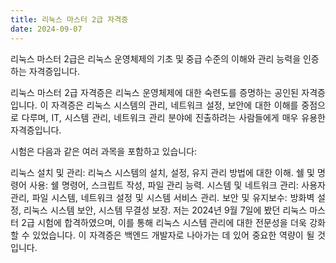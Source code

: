 ```yaml
---
title: 리눅스 마스터 2급 자격증
date: 2024-09-07
---
```


리눅스 마스터 2급은 리눅스 운영체제의 기초 및 중급 수준의 이해와 관리 능력을 인증하는 자격증입니다.

<!--more-->
<div style="text-align: justify;">
리눅스 마스터 2급 자격증은 리눅스 운영체제에 대한 숙련도를 증명하는 공인된 자격증입니다. 이 자격증은 리눅스 시스템의 관리, 네트워크 설정, 보안에 대한 이해를 중점으로 다루며, IT, 시스템 관리, 네트워크 관리 분야에 진출하려는 사람들에게 매우 유용한 자격증입니다.

시험은 다음과 같은 여러 과목을 포함하고 있습니다:

리눅스 설치 및 관리: 리눅스 시스템의 설치, 설정, 유지 관리 방법에 대한 이해.
쉘 및 명령어 사용: 쉘 명령어, 스크립트 작성, 파일 관리 능력.
시스템 및 네트워크 관리: 사용자 관리, 파일 시스템, 네트워크 설정 및 시스템 서비스 관리.
보안 및 유지보수: 방화벽 설정, 리눅스 시스템 보안, 시스템 무결성 보장.
저는 2024년 9월 7일에 봤던 리눅스 마스터 2급 시험에 합격하였으며, 이를 통해 리눅스 시스템 관리에 대한 전문성을 더욱 강화할 수 있었습니다. 이 자격증은 백엔드 개발자로 나아가는 데 있어 중요한 역량이 될 것입니다.</div>